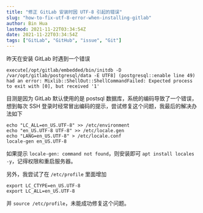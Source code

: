 ```yaml
---
title: "修正 GitLab 安装时因 UTF-8 引起的错误"
slug: "how-to-fix-utf-8-error-when-installing-gitlab"
author: Bin Hua
lastmod: 2021-11-22T03:34:54Z
date: 2021-11-22T03:34:54Z
tags: ["GitLab", "GitHub", "issue", "Git"]
---
```


昨天在安装 GitLab 时遇到一个错误

```
execute[/opt/gitlab/embedded/bin/initdb -D /var/opt/gitlab/postgresql/data -E UTF8] (postgresql::enable line 49) had an error: Mixlib::ShellOut::ShellCommandFailed: Expected process to exit with [0], but received '1'
```

目测是因为 GitLab 默认使用的是 postsql 数据库，系统的编码导致了一个错误，想到每次 SSH 登录时经常冒出编码的提示，尝试修复这个问题，我最后的解决办法如下

```
echo "LC_ALL=en_US.UTF-8" >> /etc/environment
echo "en_US.UTF-8 UTF-8" >> /etc/locale.gen
echo "LANG=en_US.UTF-8" > /etc/locale.conf
locale-gen en_US.UTF-8
```

如果提示 `locale-gen: command not found`，则安装即可 `apt install locales -y`，记得权限和重启服务器。

另外，我尝试了在 `/etc/profile` 里面增加

```
export LC_CTYPE=en_US.UTF-8
export LC_ALL=en_US.UTF-8
```

并 `source /etc/profile`，未能成功修复这个问题。
